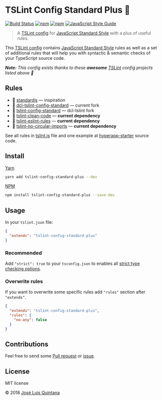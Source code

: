 # TSLint Config Standard Plus :green_apple:

[![Build Status](https://travis-ci.org/joseluisq/tslint-config-standard-plus.svg?branch=master)](https://travis-ci.org/joseluisq/tslint-config-standard-plus) [![npm](https://img.shields.io/npm/v/tslint-config-standard-plus.svg)](https://www.npmjs.com/package/tslint-config-standard-plus) [![npm](https://img.shields.io/npm/dt/tslint-config-standard-plus.svg)](https://www.npmjs.com/package/tslint-config-standard-plus) [![JavaScript Style Guide](https://img.shields.io/badge/code_style-standard-brightgreen.svg)](https://standardjs.com)

> A [TSLint config](https://palantir.github.io/tslint/usage/tslint-json/) for [JavaScript Standard Style](http://standardjs.com/) with a plus of useful rules.

This [TSLint config](https://palantir.github.io/tslint/usage/tslint-json/) contains [JavaScript Standard Style](http://standardjs.com/) rules as well as a set of additional rules that will help you with syntactic & semantic checks of your TypeScript source code.

*__Note:__ This config exists thanks to these __awesome__ [TSLint](https://palantir.github.io/tslint/) config projects listed above :tada:*

## Rules

- :1st_place_medal: [standardjs](http://standardjs.com/) — inspiration
- :1st_place_medal: [dcl-tslint-config-standard](https://github.com/decentraland/dcl-tslint-config-standard) — current fork
- :1st_place_medal: [tslint-config-standard](https://github.com/blakeembrey/tslint-config-standard) — dcl-tslint fork
- :medal_sports: [tslint-clean-code](https://github.com/Glavin001/tslint-clean-code) — __current dependency__
- :medal_sports: [tslint-eslint-rules](https://github.com/buzinas/tslint-eslint-rules) — __current dependency__
- :medal_sports: [tslint-no-circular-imports](https://github.com/bcherny/tslint-no-circular-imports) — __current dependency__

See all rules in [tslint.js](./tslint.js) file and one example at [hyperapp-starter](https://github.com/joseluisq/hyperapp-starter) source code.

## Install

[Yarn](https://github.com/yarnpkg/)

```sh
yarn add tslint-config-standard-plus --dev
```

[NPM](https://www.npmjs.com/)

```sh
npm install tslint-config-standard-plus --save-dev
```

## Usage

In your `tslint.json` file:

```json
{
  "extends": "tslint-config-standard-plus"
}
```

### Recommended

Add `"strict": true` to your `tsconfig.json` to enables all [strict type checking options](https://www.typescriptlang.org/docs/handbook/compiler-options.html).

### Overwrite rules

If you want to overwrite some specific rules add `"rules"` section after `"extends"`.

```json
{
  "extends": "tslint-config-standard-plus",
  "rules": {
    "no-any": false
  }
}
```

## Contributions

Feel free to send some [Pull request](https://github.com/joseluisq/tslint-config-standard-plus/pulls) or [issue](https://github.com/joseluisq/tslint-config-standard-plus/issues).

## License

MIT license

© 2018 [José Luis Quintana](http://git.io/joseluisq)
